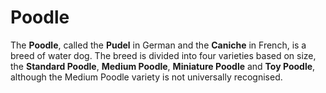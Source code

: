 # Poodle

The **Poodle**, called the **Pudel** in German and the **Caniche** in French, is a breed of water dog. The breed is divided into four varieties based on size, the **Standard Poodle**, **Medium Poodle**, **Miniature Poodle** and **Toy Poodle**, although the Medium Poodle variety is not universally recognised.